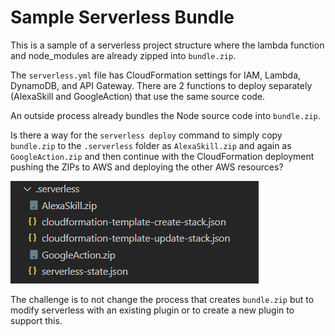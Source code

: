# Sample Serverless Bundle

This is a sample of a serverless project structure where the lambda function and node_modules are already zipped into `bundle.zip`.

The `serverless.yml` file has CloudFormation settings for IAM, Lambda, DynamoDB, and API Gateway. There are 2 functions to deploy separately (AlexaSkill and GoogleAction) that use the same source code.

An outside process already bundles the Node source code into `bundle.zip`.

Is there a way for the `serverless deploy` command to simply copy `bundle.zip` to the `.serverless` folder as `AlexaSkill.zip` and again as `GoogleAction.zip` and then continue with the CloudFormation deployment pushing the ZIPs to AWS and deploying the other AWS resources?

![Image of .serverless folder](.assets/serverless-folder.png)


The challenge is to not change the process that creates `bundle.zip` but to modify serverless with an existing plugin or to create a new plugin to support this.